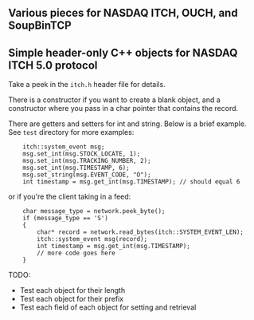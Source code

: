 ## Various pieces for NASDAQ ITCH, OUCH, and SoupBinTCP



## Simple header-only C++ objects for NASDAQ ITCH 5.0 protocol

Take a peek in the `itch.h` header file for details.

There is a constructor if you want to create a blank object, and a constructor where you pass in a char pointer
that contains the record.

There are getters and setters for int and string. Below is a brief example. See `test` directory
for more examples:

```
    itch::system_event msg;
    msg.set_int(msg.STOCK_LOCATE, 1);
    msg.set_int(msg.TRACKING_NUMBER, 2);
    msg.set_int(msg.TIMESTAMP, 6);
    msg.set_string(msg.EVENT_CODE, "O");
    int timestamp = msg.get_int(msg.TIMESTAMP); // should equal 6
```

or if you're the client taking in a feed:

```
    char message_type = network.peek_byte();
    if (message_type == 'S')
    {
        char* record = network.read_bytes(itch::SYSTEM_EVENT_LEN);
        itch::system_event msg(record);
        int timestamp = msg.get_int(msg.TIMESTAMP);
        // more code goes here
    }
```

TODO:
- Test each object for their length
- Test each object for their prefix
- Test each field of each object for setting and retrieval

